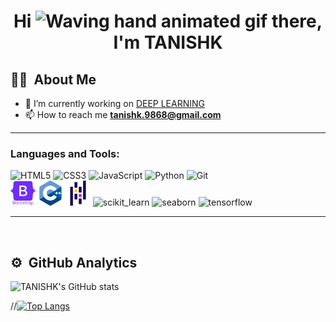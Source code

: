 <h1 align="center" >Hi <img src="https://raw.githubusercontent.com/nixin72/nixin72/master/wave.gif" 
         alt="Waving hand animated gif"
         height="45" width="45" /> there, I'm <a> TANISHK</a> </h1>


## 👨‍💻  &nbsp;About Me 
- 🔭 I’m currently working on [DEEP LEARNING](https://github.com/phionex2/Deep-Learning)
- 📫 How to reach me **tanishk.9868@gmail.com**

<hr>

<h3 align="left">Languages and Tools:</h3>
<p align="left">
<img alt="HTML5" src="https://img.shields.io/badge/html5-%23E34F26.svg?&style=for-the-badge&logo=html5&logoColor=white" />
<img alt="CSS3" src="https://img.shields.io/badge/css3-%231572B6.svg?&style=for-the-badge&logo=css3&logoColor=white" />
<img alt="JavaScript" src="https://img.shields.io/badge/javascript-%23323330.svg?&style=for-the-badge&logo=javascript&logoColor=%23F7DF1E" />
<img alt="Python" src="https://img.shields.io/badge/python-%2314354C.svg?style=for-the-badge&logo=python&logoColor=white"/>
<img alt="Git" src="https://img.shields.io/badge/Git-F05032?style=for-the-badge&logo=git&logoColor=white" />
<br>  
<img src="https://raw.githubusercontent.com/devicons/devicon/master/icons/bootstrap/bootstrap-plain-wordmark.svg" alt="bootstrap" width="40" height="40"/> 
<img src="https://raw.githubusercontent.com/devicons/devicon/master/icons/cplusplus/cplusplus-original.svg" alt="cplusplus" width="40" height="40"/>
<img src="https://raw.githubusercontent.com/devicons/devicon/2ae2a900d2f041da66e950e4d48052658d850630/icons/pandas/pandas-original.svg" alt="pandas" width="40" height="40"/> 

<img src="https://upload.wikimedia.org/wikipedia/commons/0/05/Scikit_learn_logo_small.svg" alt="scikit_learn" width="40" height="40"/> 
  <img src="https://seaborn.pydata.org/_images/logo-mark-lightbg.svg" alt="seaborn" width="40" height="40"/> 
<img src="https://www.vectorlogo.zone/logos/tensorflow/tensorflow-icon.svg" alt="tensorflow" width="40" height="40"/> </p>
<hr>
<br>

## ⚙️ &nbsp;GitHub Analytics
![TANISHK's GitHub stats](https://github-readme-stats.vercel.app/api?username=phionex2&show_icons=true)

//[![Top Langs](https://github-readme-stats.vercel.app/api/top-langs/?username=phionex2&layout=donut)](https://github.com/phionex2/github-readme-stats)

